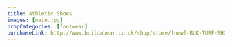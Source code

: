 ```yaml
---
title: Athletic Shoes
images: [main.jpg]
propCategories: [footwear]
purchaseLink: http://www.buildabear.co.uk/shop/store/[new]-BLK-TURF-SHOE-III/productId=prod11070834
---
```

